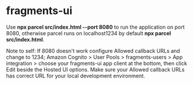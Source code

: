 # fragments-ui
Use **npx parcel src/index.html --port 8080** to run the application on port 8080, otherwise parcel runs on localhost1234 by default **npx parcel src/index.html**.

Note to self: If 8080 doesn't work configure Allowed callback URLs and change to 1234;  Amazon Cognito > User Pools > fragments-users > App integration > choose your fragments-ui app client at the bottom, then click Edit beside the Hosted UI options. Make sure your Allowed callback URLs has correct URL for your local development environment.
